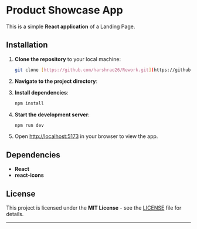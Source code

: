 # Product Showcase App

This is a simple **React application** of a Landing Page.

## Installation

1. **Clone the repository** to your local machine:

    ```bash
    git clone [https://github.com/harshrao26/Rework.git](https://github.com/harshrao26/Rework.git)
    ```

2. **Navigate to the project directory**:

3. **Install dependencies**:

    ```bash
    npm install
    ```

4. **Start the development server**:

    ```bash
    npm run dev
    ```

5. Open [http://localhost:5173](http://localhost:5173) in your browser to view the app.

## Dependencies

- **React**
- **react-icons**

## License

This project is licensed under the **MIT License** - see the [LICENSE](LICENSE) file for details.

---

